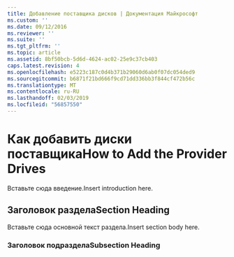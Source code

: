 ```yaml
---
title: Добавление поставщика дисков | Документация Майкрософт
ms.custom: ''
ms.date: 09/12/2016
ms.reviewer: ''
ms.suite: ''
ms.tgt_pltfrm: ''
ms.topic: article
ms.assetid: 8bf50bcb-5d6d-4624-ac02-25e9c37cb403
caps.latest.revision: 4
ms.openlocfilehash: e5223c187c0d4b371b29060d6ab0f07dc054ded9
ms.sourcegitcommit: b6871f21bd666f9cd71dd336bb3f844cf472b56c
ms.translationtype: MT
ms.contentlocale: ru-RU
ms.lasthandoff: 02/03/2019
ms.locfileid: "56857550"
---
```

# <a name="how-to-add-the-provider-drives"></a><span data-ttu-id="ef241-102">Как добавить диски поставщика</span><span class="sxs-lookup"><span data-stu-id="ef241-102">How to Add the Provider Drives</span></span>

<span data-ttu-id="ef241-103">Вставьте сюда введение.</span><span class="sxs-lookup"><span data-stu-id="ef241-103">Insert introduction here.</span></span>

## <a name="section-heading"></a><span data-ttu-id="ef241-104">Заголовок раздела</span><span class="sxs-lookup"><span data-stu-id="ef241-104">Section Heading</span></span>

 <span data-ttu-id="ef241-105">Вставьте сюда основной текст раздела.</span><span class="sxs-lookup"><span data-stu-id="ef241-105">Insert section body here.</span></span>

### <a name="subsection-heading"></a><span data-ttu-id="ef241-106">Заголовок подраздела</span><span class="sxs-lookup"><span data-stu-id="ef241-106">Subsection Heading</span></span>
